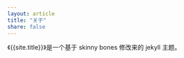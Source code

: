 ```yaml
---
layout: article
title: "关于"
share: false
---
```


《{{site.title}}》是一个基于 skinny bones 修改来的 jekyll 主题。